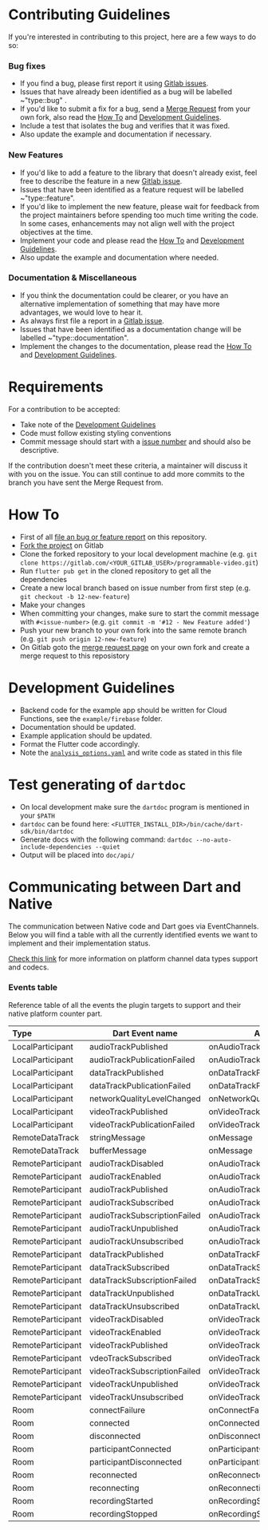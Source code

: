 # Contributing Guidelines
If you're interested in contributing to this project, here are a few ways to do so:

### Bug fixes
* If you find a bug, please first report it using [Gitlab issues](https://gitlab.com/twilio-flutter-unofficial/programmable-video/issues/new).
* Issues that have already been identified as a bug will be labelled ~"type::bug" .
* If you'd like to submit a fix for a bug, send a [Merge Request](https://docs.gitlab.com/ee/user/project/repository/forking_workflow.html#merging-upstream) from your own fork, also read the [How To](#how-to) and [Development Guidelines](#development-guidelines).
* Include a test that isolates the bug and verifies that it was fixed.
* Also update the example and documentation if necessary.

### New Features
* If you'd like to add a feature to the library that doesn't already exist, feel free to describe the feature in a new [Gitlab issue](https://gitlab.com/twilio-flutter-unofficial/programmable-video/issues/new).
* Issues that have been identified as a feature request will be labelled ~"type::feature".
* If you'd like to implement the new feature, please wait for feedback from the project maintainers before spending too much time writing the code. In some cases, enhancements may not align well with the project objectives at the time.
* Implement your code and please read the [How To](#how-to) and [Development Guidelines](#development-guidelines).
* Also update the example and documentation where needed.

### Documentation & Miscellaneous
* If you think the documentation could be clearer, or you have an alternative implementation of something that may have more advantages, we would love to hear it.
* As always first file a report in a [Gitlab issue](https://gitlab.com/twilio-flutter-unofficial/programmable-video/issues/new).
* Issues that have been identified as a documentation change will be labelled ~"type::documentation".
* Implement the changes to the documentation, please read the [How To](#how-to) and [Development Guidelines](#development-guidelines).

# Requirements
For a contribution to be accepted:

* Take note of the [Development Guidelines](#development-guidelines)
* Code must follow existing styling conventions
* Commit message should start with a [issue number](#how-to) and should also be descriptive.

If the contribution doesn't meet these criteria, a maintainer will discuss it with you on the issue. You can still continue to add more commits to the branch you have sent the Merge Request from.

# How To
* First of all [file an bug or feature report](https://gitlab.com/twilio-flutter-unofficial/programmable-video/issues/new) on this repository.
* [Fork the project](https://docs.gitlab.com/ee/gitlab-basics/fork-project.html) on Gitlab
* Clone the forked repository to your local development machine (e.g. `git clone https://gitlab.com/<YOUR_GITLAB_USER>/programmable-video.git`)
* Run `flutter pub get` in the cloned repository to get all the dependencies
* Create a new local branch based on issue number from first step (e.g. `git checkout -b 12-new-feature`)
* Make your changes
* When committing your changes, make sure to start the commit message with `#<issue-number>` (e.g. `git commit -m '#12 - New Feature added'`)
* Push your new branch to your own fork into the same remote branch (e.g. `git push origin 12-new-feature`)
* On Gitlab goto the [merge request page](https://docs.gitlab.com/ee/user/project/repository/forking_workflow.html#merging-upstream) on your own fork and create a merge request to this reposistory

# Development Guidelines
* Backend code for the example app should be written for Cloud Functions, see the `example/firebase` folder.
* Documentation should be updated.
* Example application should be updated.
* Format the Flutter code accordingly.
* Note the [`analysis_options.yaml`](https://gitlab.com/twilio-flutter-unofficial/programmable-video/-/blob/master/analysis_options.yaml) and write code as stated in this file

# Test generating of `dartdoc`
* On local development make sure the `dartdoc` program is mentioned in your `$PATH`
* `dartdoc` can be found here: `<FLUTTER_INSTALL_DIR>/bin/cache/dart-sdk/bin/dartdoc`
* Generate docs with the following command: `dartdoc --no-auto-include-dependencies --quiet`
* Output will be placed into `doc/api/`

# Communicating between Dart and Native

The communication between Native code and Dart goes via EventChannels. Below you will find a table with all the currently identified events we want to implement and their implementation status.

[Check this link](https://flutter.dev/docs/development/platform-integration/platform-channels?tab=ios-channel-swift-tab#codec) for more information on platform channel data types support and codecs.

### Events table
Reference table of all the events the plugin targets to support and their native platform counter part.

| Type              | Dart Event name              | Android                        | iOS                                     | Implemented  |
| :---------------- | ---------------------------- | ------------------------------ | --------------------------------------- | ------------ |
| LocalParticipant  | audioTrackPublished          | onAudioTrackPublished          | didPublishAudioTrack                    | Android Only |
| LocalParticipant  | audioTrackPublicationFailed  | onAudioTrackPublicationFailed  | didFailToPublishAudioTrack              | Android Only |
| LocalParticipant  | dataTrackPublished           | onDataTrackPublished           | didPublishDataTrack                     | Android Only |
| LocalParticipant  | dataTrackPublicationFailed   | onDataTrackPublicationFailed   | didFailToPublishDataTrack               | Android Only |
| LocalParticipant  | networkQualityLevelChanged   | onNetworkQualityLevelChanged   | networkQualityLevelDidChange            | No           |
| LocalParticipant  | videoTrackPublished          | onVideoTrackPublished          | didPublishVideoTrack                    | Android Only |
| LocalParticipant  | videoTrackPublicationFailed  | onVideoTrackPublicationFailed  | didFailToPublishVideoTrack              | Android Only |
| RemoteDataTrack   | stringMessage                | onMessage                      | didReceiveString                        | Android Only |
| RemoteDataTrack   | bufferMessage                | onMessage                      | didReceiveData                          | Android Only |
| RemoteParticipant | audioTrackDisabled           | onAudioTrackDisabled           | remoteParticipantDidDisableAudioTrack   | Yes          |
| RemoteParticipant | audioTrackEnabled            | onAudioTrackEnabled            | remoteParticipantDidEnableAudioTrack    | Yes          |
| RemoteParticipant | audioTrackPublished          | onAudioTrackPublished          | remoteParticipantDidPublishAudioTrack   | Yes          |
| RemoteParticipant | audioTrackSubscribed         | onAudioTrackSubscribed         | didSubscribeToAudioTrack                | Yes          |
| RemoteParticipant | audioTrackSubscriptionFailed | onAudioTrackSubscriptionFailed | didFailToSubscribeToAudioTrack          | Yes          |
| RemoteParticipant | audioTrackUnpublished        | onAudioTrackUnpublished        | remoteParticipantDidUnpublishAudioTrack | Yes          |
| RemoteParticipant | audioTrackUnsubscribed       | onAudioTrackUnsubscribed       | didUnsubscribeFromAudioTrack            | Yes          |
| RemoteParticipant | dataTrackPublished           | onDataTrackPublished           | remoteParticipantDidPublishDataTrack    | Android Only |
| RemoteParticipant | dataTrackSubscribed          | onDataTrackSubscribed          | didSubscribeToDataTrack                 | Android Only |
| RemoteParticipant | dataTrackSubscriptionFailed  | onDataTrackSubscriptionFailed  | didFailToSubscribeToDataTrack           | Android Only |
| RemoteParticipant | dataTrackUnpublished         | onDataTrackUnpublished         | remoteParticipantDidUnpublishDataTrack  | Android Only |
| RemoteParticipant | dataTrackUnsubscribed        | onDataTrackUnsubscribed        | didUnsubscribeFromDataTrack             | Android Only |
| RemoteParticipant | videoTrackDisabled           | onVideoTrackDisabled           | remoteParticipantDidDisableVideoTrack   | Yes          |
| RemoteParticipant | videoTrackEnabled            | onVideoTrackEnabled            | remoteParticipantDidEnableVideoTrack    | Yes          |
| RemoteParticipant | videoTrackPublished          | onVideoTrackPublished          | remoteParticipantDidPublishVideoTrack   | Yes          |
| RemoteParticipant | vdeoTrackSubscribed          | onVideoTrackSubscribed         | didSubscribeToVideoTrack                | Yes          |
| RemoteParticipant | videoTrackSubscriptionFailed | onVideoTrackSubscriptionFailed | didFailToSubscribeToVideoTrack          | Yes          |
| RemoteParticipant | videoTrackUnpublished        | onVideoTrackUnpublished        | remoteParticipantDidUnpublishVideoTrack | Yes          |
| RemoteParticipant | videoTrackUnsubscribed       | onVideoTrackUnsubscribed       | didUnsubscribeFromVideoTrack            | Yes          |
| Room              | connectFailure               | onConnectFailure               | roomDidFailToConnect                    | Yes          |
| Room              | connected                    | onConnected                    | roomDidConnect                          | Yes          |
| Room              | disconnected                 | onDisconnected                 | roomDidDisconnect                       | Yes          |
| Room              | participantConnected         | onParticipantConnected         | participantDidConnect                   | Yes          |
| Room              | participantDisconnected      | onParticipantDisconnected      | participantDidDisconnect                | Yes          |
| Room              | reconnected                  | onReconnected                  | roomDidReconnect                        | Yes          |
| Room              | reconnecting                 | onReconnecting                 | roomIsReconnecting                      | Yes          |
| Room              | recordingStarted             | onRecordingStarted             | roomDidStartRecording                   | Yes          |
| Room              | recordingStopped             | onRecordingStopped             | roomDidStopRecording                    | Yes          |

